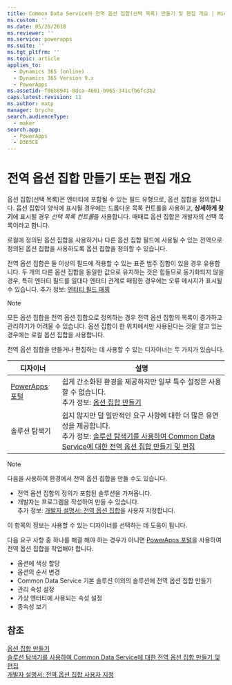 ```yaml
---
title: Common Data Service의 전역 옵션 집합(선택 목록) 만들기 및 편집 개요 | MicrosoftDocs
ms.custom: ''
ms.date: 05/26/2018
ms.reviewer: ''
ms.service: powerapps
ms.suite: ''
ms.tgt_pltfrm: ''
ms.topic: article
applies_to:
  - Dynamics 365 (online)
  - Dynamics 365 Version 9.x
  - PowerApps
ms.assetid: f06b8941-8dca-4601-b965-341cfb6fc3b2
caps.latest.revision: 11
ms.author: matp
manager: brycho
search.audienceType:
  - maker
search.app:
  - PowerApps
  - D365CE
---
```

# <a name="create-and-edit-global-option-sets-overview"></a>전역 옵션 집합 만들기 또는 편집 개요 

옵션 집합(선택 목록)은 엔터티에 포함될 수 있는 필드 유형으로, 옵션 집합을 정의합니다. 옵션 집합이 양식에 표시될 경우에는 드롭다운 목록 컨트롤을 사용하고, **상세하게 찾기**에 표시될 경우 *선택 목록 컨트롤*을 사용합니다. 때때로 옵션 집합은 개발자의 선택 목록이라고 합니다.  
  
로컬에 정의된 옵션 집합을 사용하거나 다른 옵션 집합 필드에 사용될 수 있는 전역으로 정의된 옵션 집합을 사용하도록 옵션 집합을 정의할 수 있습니다. 

전역 옵션 집합은 둘 이상의 필드에 적용할 수 있는 표준 범주 집합이 있을 경우 유용합니다. 두 개의 다른 옵션 집합을 동일한 값으로 유지하는 것은 힘들므로 동기화되지 않을 경우, 특히 엔터티 필드를 일대다 엔터티 관계로 매핑한 경우에는 오류 메시지가 표시될 수 있습니다. 추가 정보:  [엔터티 필드 매핑](map-entity-fields.md)

> [!NOTE]
> 모든 옵션 집합을 전역 옵션 집합으로 정의하는 경우 전역 옵션 집합의 목록이 증가하고 관리하기가 어려울 수 있습니다. 옵션 집합이 한 위치에서만 사용된다는 것을 알고 있는 경우에는 로컬 옵션 집합을 사용합니다.

전역 옵션 집합을 만들거나 편집하는 데 사용할 수 있는 디자이너는 두 가지가 있습니다.

|디자이너| 설명|
|--|--|
|[PowerApps 포털](https://web.powerapps.com/?utm_source=padocs&utm_medium=linkinadoc&utm_campaign=referralsfromdoc)|쉽게 간소화된 환경을 제공하지만 일부 특수 설정은 사용할 수 없습니다.<br />추가 정보: [옵션 집합 만들기](custom-picklists.md) |
|솔루션 탐색기|쉽지 않지만 덜 일반적인 요구 사항에 대한 더 많은 유연성을 제공합니다. <br />추가 정보: [솔루션 탐색기를 사용하여 Common Data Service에 대한 전역 옵션 집합 만들기 및 편집](create-edit-global-option-sets-solution-explorer.md) |

> [!NOTE]
> 다음을 사용하여 환경에서 전역 옵션 집합을 만들 수도 있습니다.
> - 전역 옵션 집합의 정의가 포함된 솔루션을 가져옵니다.
> - 개발자는 프로그램을 작성하여 만들 수 있습니다. <br />추가 정보: [개발자 설명서: 전역 옵션 집합](/dynamics365/customer-engagement/developer/org-service/customize-global-option-sets)을 사용자 지정합니다.

이 항목의 정보는 사용할 수 있는 디자이너를 선택하는 데 도움이 됩니다. 

다음 요구 사항 중 하나를 해결 해야 하는 경우가 아니면 [PowerApps 포털](https://web.powerapps.com/?utm_source=padocs&utm_medium=linkinadoc&utm_campaign=referralsfromdoc)을 사용하여 전역 옵션 집합을 작업해야 합니다.

- 옵션에 색상 할당
- 옵션의 순서 변경
- Common Data Service 기본 솔루션 이외의 솔루션에 전역 옵션 집합 만들기
- 관리 속성 설정
- 가상 엔터티에 사용되는 속성 설정
- 종속성 보기

## <a name="see-also"></a>참조

[옵션 집합 만들기](custom-picklists.md)<br />
[솔루션 탐색기를 사용하여 Common Data Service에 대한 전역 옵션 집합 만들기 및 편집](create-edit-global-option-sets-solution-explorer.md)<br />
[개발자 설명서: 전역 옵션 집합 사용자 지정](/dynamics365/customer-engagement/developer/org-service/customize-global-option-sets)
  

 
